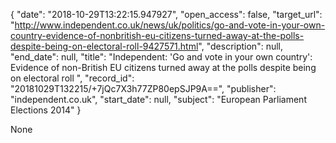 {
  "date": "2018-10-29T13:22:15.947927", 
  "open_access": false, 
  "target_url": "http://www.independent.co.uk/news/uk/politics/go-and-vote-in-your-own-country-evidence-of-nonbritish-eu-citizens-turned-away-at-the-polls-despite-being-on-electoral-roll-9427571.html", 
  "description": null, 
  "end_date": null, 
  "title": "Independent:  'Go and vote in your own country': Evidence of non-British EU citizens turned away at the polls despite being on electoral roll ", 
  "record_id": "20181029T132215/+7jQc7X3h77ZP80epSJP9A==", 
  "publisher": "independent.co.uk", 
  "start_date": null, 
  "subject": "European Parliament Elections 2014"
}

None